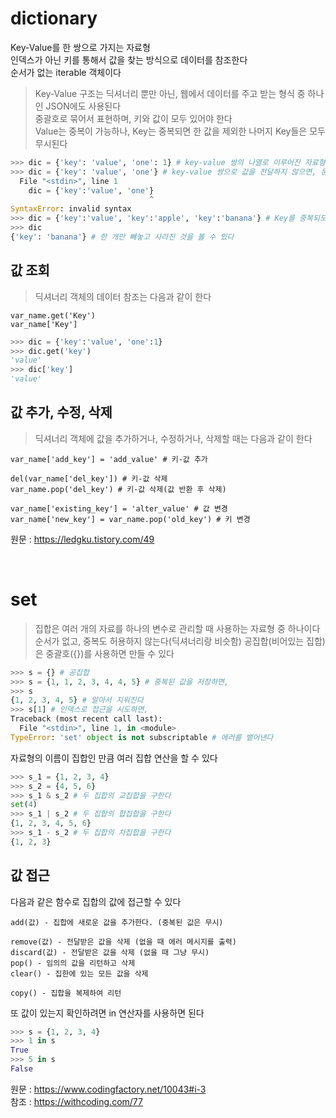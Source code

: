 # dictionary
Key-Value를 한 쌍으로 가지는 자료형  
인덱스가 아닌 키를 통해서 값을 찾는 방식으로 데이터를 참조한다   
순서가 없는 iterable 객체이다
>Key-Value 구조는 딕셔너리 뿐만 아닌, 웹에서 데이터를 주고 받는 형식 중 하나인 JSON에도 사용된다  
>중괄호로 묶어서 표현하며, 키와 값이 모두 있어야 한다  
>Value는 중복이 가능하나, Key는 중복되면 한 값을 제외한 나머지 Key들은 모두 무시된다  
```python
>>> dic = {'key': 'value', 'one': 1} # key-value 쌍의 나열로 이루어진 자료형이다
>>> dic = {'key': 'value', 'one'} # key-value 쌍으로 값을 전달하지 않으면, 문법에러를 토해낸다
  File "<stdin>", line 1
    dic = {'key':'value', 'one'} 
                               ^
SyntaxError: invalid syntax
>>> dic = {'key':'value', 'key':'apple', 'key':'banana'} # Key를 중복되도록 설정했더니,
>>> dic
{'key': 'banana'} # 한 개만 빼놓고 사라진 것을 볼 수 있다
```

## 값 조회
>딕셔너리 객체의 데이터 참조는 다음과 같이 한다  

    var_name.get('Key')
    var_name['Key']

```python
>>> dic = {'key':'value', 'one':1}
>>> dic.get('key')
'value'
>>> dic['key']
'value'
```

## 값 추가, 수정, 삭제
>딕셔너리 객체에 값을 추가하거나, 수정하거나, 삭제할 때는 다음과 같이 한다  

    var_name['add_key'] = 'add_value' # 키-값 추가

    del(var_name['del_key']) # 키-값 삭제
    var_name.pop('del_key') # 키-값 삭제(값 반환 후 삭제)

    var_name['existing_key'] = 'alter_value' # 값 변경
    var_name['new_key'] = var_name.pop('old_key') # 키 변경

원문 : https://ledgku.tistory.com/49

<br>

# set
>집합은 여러 개의 자료를 하나의 변수로 관리할 때 사용하는 자료형 중 하나이다  
>순서가 없고, 중복도 허용하지 않는다(딕셔너리랑 비슷함)
>공집합(비어있는 집합)은 중괄호({})를 사용하면 만들 수 있다  

```python
>>> s = {} # 공집합
>>> s = {1, 1, 2, 3, 4, 4, 5} # 중복된 값을 저장하면,
>>> s
{1, 2, 3, 4, 5} # 알아서 지워진다
>>> s[1] # 인덱스로 접근을 시도하면,
Traceback (most recent call last):
  File "<stdin>", line 1, in <module>
TypeError: 'set' object is not subscriptable # 에러를 뱉어낸다
```
자료형의 이름이 집합인 만큼 여러 집합 연산을 할 수 있다
```python
>>> s_1 = {1, 2, 3, 4}
>>> s_2 = {4, 5, 6}
>>> s_1 & s_2 # 두 집합의 교집합을 구한다
set(4)
>>> s_1 | s_2 # 두 집합의 합집합을 구한다
{1, 2, 3, 4, 5, 6}
>>> s_1 - s_2 # 두 집합의 차집합을 구한다
{1, 2, 3}
```
## 값 접근
다음과 같은 함수로 집합의 값에 접근할 수 있다  

    add(값) - 집합에 새로운 값을 추가한다. (중복된 값은 무시)

    remove(값) - 전달받은 값을 삭제 (없을 때 에러 메시지를 출력)
    discard(값) - 전달받은 값을 삭제 (없을 때 그냥 무시)
    pop() - 임의의 값을 리턴하고 삭제
    clear() - 집한에 있는 모든 값을 삭제

    copy() - 집합을 복제하여 리턴

또 값이 있는지 확인하려면 in 연산자를 사용하면 된다

```python
>>> s = {1, 2, 3, 4}
>>> 1 in s
True
>>> 5 in s
False 
```

원문 : https://www.codingfactory.net/10043#i-3  
참조 : https://withcoding.com/77